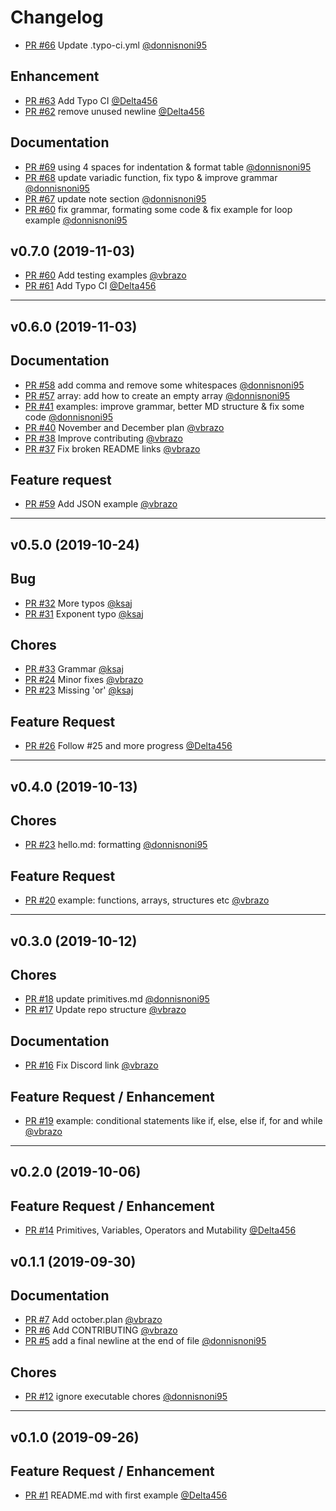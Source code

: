 # Changelog

- [PR #66](https://github.com/v-community/v_by_example/pull/66) Update .typo-ci.yml [@donnisnoni95](https://github.com/donnisnoni95)

## Enhancement

- [PR #63](https://github.com/v-community/v_by_example/pull/63) Add Typo CI [@Delta456](https://github.com/Delta456)
- [PR #62](https://github.com/v-community/v_by_example/pull/62) remove unused newline [@Delta456](https://github.com/Delta456)

## Documentation

- [PR #69](https://github.com/v-community/v_by_example/pull/69) using 4 spaces for indentation & format table [@donnisnoni95](https://github.com/donnisnoni95)
- [PR #68](https://github.com/v-community/v_by_example/pull/68) update variadic function, fix typo & improve grammar [@donnisnoni95](https://github.com/donnisnoni95)
- [PR #67](https://github.com/v-community/v_by_example/pull/67) update note section [@donnisnoni95](https://github.com/donnisnoni95)
- [PR #60](https://github.com/v-community/v_by_example/pull/60) fix grammar, formating some code & fix example for loop example [@donnisnoni95](https://github.com/donnisnoni95)

## v0.7.0 (2019-11-03)

- [PR #60](https://github.com/v-community/v_by_example/pull/60) Add testing examples [@vbrazo](https://github.com/vbrazo)
- [PR #61](https://github.com/v-community/v_by_example/pull/63) Add Typo CI [@Delta456](https://github.com/Delta456)

------------------------------------------------------------------------------

## v0.6.0 (2019-11-03)

## Documentation

- [PR #58](https://github.com/v-community/v_by_example/pull/58) add comma and remove some whitespaces [@donnisnoni95](https://github.com/donnisnoni95)
- [PR #57](https://github.com/v-community/v_by_example/pull/57) array: add how to create an empty array [@donnisnoni95](https://github.com/donnisnoni95)
- [PR #41](https://github.com/v-community/v_by_example/pull/41) examples: improve grammar, better MD structure & fix some code [@donnisnoni95](https://github.com/donnisnoni95)
- [PR #40](https://github.com/v-community/v_by_example/pull/40) November and December plan [@vbrazo](https://github.com/vbrazo)
- [PR #38](https://github.com/v-community/v_by_example/pull/38) Improve contributing [@vbrazo](https://github.com/vbrazo)
- [PR #37](https://github.com/v-community/v_by_example/pull/37) Fix broken README links [@vbrazo](https://github.com/vbrazo)

## Feature request

- [PR #59](https://github.com/v-community/v_by_example/pull/59) Add JSON example [@vbrazo](https://github.com/vbrazo)

------------------------------------------------------------------------------

## v0.5.0 (2019-10-24)

## Bug

- [PR #32](https://github.com/v-community/v_by_example/pull/32) More typos [@ksaj](https://github.com/ksaj)
- [PR #31](https://github.com/v-community/v_by_example/pull/31) Exponent typo [@ksaj](https://github.com/ksaj)

## Chores

- [PR #33](https://github.com/v-community/v_by_example/pull/33) Grammar [@ksaj](https://github.com/ksaj)
- [PR #24](https://github.com/v-community/v_by_example/pull/24) Minor fixes [@vbrazo](https://github.com/vbrazo)
- [PR #23](https://github.com/v-community/v_by_example/pull/23) Missing 'or' [@ksaj](https://github.com/ksaj)

## Feature Request

- [PR #26](https://github.com/v-community/v_by_example/pull/26) Follow #25 and more progress [@Delta456](https://github.com/Delta456)

------------------------------------------------------------------------------

## v0.4.0 (2019-10-13)

## Chores

- [PR #23](https://github.com/v-community/v_by_example/pull/23) hello.md: formatting [@donnisnoni95](https://github.com/donnisnoni95)

## Feature Request

- [PR #20](https://github.com/v-community/v_by_example/pull/20) example: functions, arrays, structures etc [@vbrazo](https://github.com/vbrazo)

------------------------------------------------------------------------------

## v0.3.0 (2019-10-12)

## Chores

- [PR #18](https://github.com/v-community/v_by_example/pull/18) update primitives.md [@donnisnoni95](https://github.com/donnisnoni95)
- [PR #17](https://github.com/v-community/v_by_example/pull/17) Update repo structure [@vbrazo](https://github.com/vbrazo)

## Documentation

- [PR #16](https://github.com/v-community/v_by_example/pull/16) Fix Discord link [@vbrazo](https://github.com/vbrazo)

## Feature Request / Enhancement

- [PR #19](https://github.com/v-community/v_by_example/pull/19) example: conditional statements like if, else, else if, for and while [@vbrazo](https://github.com/vbrazo)

------------------------------------------------------------------------------

## v0.2.0 (2019-10-06)

## Feature Request / Enhancement

- [PR #14](https://github.com/v-community/v_by_example/pull/14) Primitives, Variables, Operators and Mutability [@Delta456](https://github.com/Delta456)

## v0.1.1 (2019-09-30)

## Documentation

- [PR #7](https://github.com/v-community/v_by_example/pull/7) Add october.plan [@vbrazo](https://github.com/vbrazo)
- [PR #6](https://github.com/v-community/v_by_example/pull/6) Add CONTRIBUTING [@vbrazo](https://github.com/vbrazo)
- [PR #5](https://github.com/v-community/v_by_example/pull/5) add a final newline at the end of file [@donnisnoni95](https://github.com/donnisnoni95)

## Chores

- [PR #12](https://github.com/v-community/v_by_example/pull/12) ignore executable chores [@donnisnoni95](https://github.com/donnisnoni95)

------------------------------------------------------------------------------

## v0.1.0 (2019-09-26)

## Feature Request / Enhancement

- [PR #1](https://github.com/v-community/v_by_example/pull/1) README.md with first example [@Delta456](https://github.com/Delta456)

